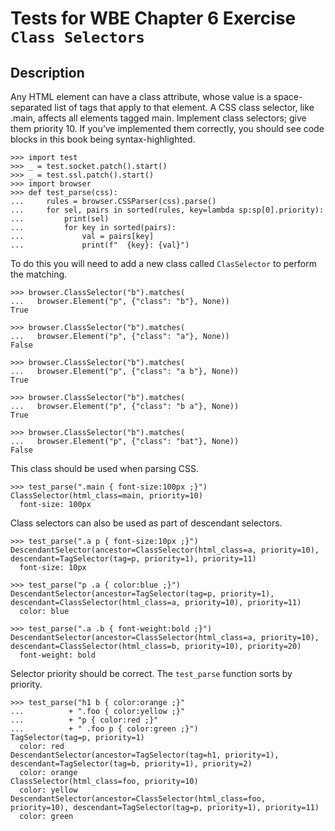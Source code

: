 Tests for WBE Chapter 6 Exercise `Class Selectors`
=======================

Description
-----------

Any HTML element can have a class attribute, whose value is a space-separated 
  list of tags that apply to that element. 
A CSS class selector, like .main, affects all elements tagged main. 
Implement class selectors; give them priority 10. 
If you’ve implemented them correctly, you should see code blocks in this book 
  being syntax-highlighted.

    >>> import test
    >>> _ = test.socket.patch().start()
    >>> _ = test.ssl.patch().start()
    >>> import browser
    >>> def test_parse(css):
    ...     rules = browser.CSSParser(css).parse()
    ...     for sel, pairs in sorted(rules, key=lambda sp:sp[0].priority):
    ...         print(sel)
    ...         for key in sorted(pairs):
    ...             val = pairs[key]
    ...             print(f"  {key}: {val}")

To do this you will need to add a new class called `ClasSelector` to perform
  the matching.

    >>> browser.ClassSelector("b").matches(
    ...   browser.Element("p", {"class": "b"}, None))
    True

    >>> browser.ClassSelector("b").matches(
    ...   browser.Element("p", {"class": "a"}, None))
    False

    >>> browser.ClassSelector("b").matches(
    ...   browser.Element("p", {"class": "a b"}, None))
    True
    
    >>> browser.ClassSelector("b").matches(
    ...   browser.Element("p", {"class": "b a"}, None))
    True

    >>> browser.ClassSelector("b").matches(
    ...   browser.Element("p", {"class": "bat"}, None))
    False

This class should be used when parsing CSS.

    >>> test_parse(".main { font-size:100px ;}")
    ClassSelector(html_class=main, priority=10)
      font-size: 100px

Class selectors can also be used as part of descendant selectors.

    >>> test_parse(".a p { font-size:10px ;}")
    DescendantSelector(ancestor=ClassSelector(html_class=a, priority=10), descendant=TagSelector(tag=p, priority=1), priority=11)
      font-size: 10px

    >>> test_parse("p .a { color:blue ;}")
    DescendantSelector(ancestor=TagSelector(tag=p, priority=1), descendant=ClassSelector(html_class=a, priority=10), priority=11)
      color: blue

    >>> test_parse(".a .b { font-weight:bold ;}")
    DescendantSelector(ancestor=ClassSelector(html_class=a, priority=10), descendant=ClassSelector(html_class=b, priority=10), priority=20)
      font-weight: bold

Selector priority should be correct.
The `test_parse` function sorts by priority.

    >>> test_parse("h1 b { color:orange ;}"
    ...          + ".foo { color:yellow ;}"
    ...          + "p { color:red ;}"
    ...          + " .foo p { color:green ;}")
    TagSelector(tag=p, priority=1)
      color: red
    DescendantSelector(ancestor=TagSelector(tag=h1, priority=1), descendant=TagSelector(tag=b, priority=1), priority=2)
      color: orange
    ClassSelector(html_class=foo, priority=10)
      color: yellow
    DescendantSelector(ancestor=ClassSelector(html_class=foo, priority=10), descendant=TagSelector(tag=p, priority=1), priority=11)
      color: green

